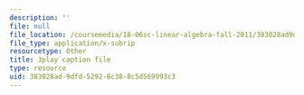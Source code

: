 ```yaml
---
description: ''
file: null
file_location: /coursemedia/18-06sc-linear-algebra-fall-2011/383028ad9dfd52928c388c5d569993c3_OZxzHcW663g.srt
file_type: application/x-subrip
resourcetype: Other
title: 3play caption file
type: resource
uid: 383028ad-9dfd-5292-8c38-8c5d569993c3
---
```

